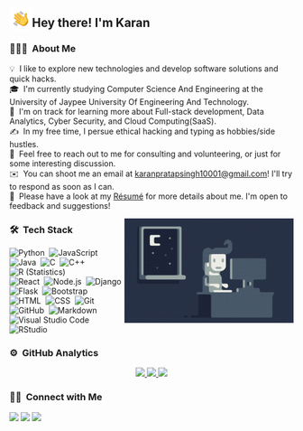 <img alt="Night Coding" src="./assets/Hand%20Wave.gif" width='40' align="left"/><h2>Hey there! I'm Karan</h2>

<!-- ## 👋 &nbsp;Hey there! I'm Karan -->

### 👨🏻‍💻 &nbsp;About Me

💡 &nbsp;I like to explore new technologies and develop software solutions and quick hacks.\
🎓 &nbsp;I'm currently studying Computer Science And Engineering at the University of Jaypee University Of Engineering And Technology.\
🌱 &nbsp;I'm on track for learning more about Full-stack development, Data Analytics, Cyber Security, and Cloud Computing(SaaS).\
✍️ &nbsp;In my free time, I persue ethical hacking and typing as hobbies/side hustles.\
💬 &nbsp;Feel free to reach out to me for consulting and volunteering, or just for some interesting discussion.\
✉️ &nbsp;You can shoot me an email at karanpratapsingh10001@gmail.com! I'll try to respond as soon as I can.\
📄 &nbsp;Please have a look at my [Résumé](https://drive.google.com/file/d/1lFzopwoWtiqaTOoWsz4VRy0cQrIZwj26/view?usp=sharing) for more details about me. I'm open to feedback and suggestions!

<img alt="Night Coding" src="https://github.com/karan-10001/karan-10001/blob/main/assets/Night-Coding.gif" align="right"/>

### 🛠 &nbsp;Tech Stack

![Python](https://img.shields.io/badge/-Python-05122A?style=flat&logo=python)&nbsp;
![JavaScript](https://img.shields.io/badge/-JavaScript-05122A?style=flat&logo=javascript)&nbsp;
![Java](https://img.shields.io/badge/-Java-05122A?style=flat&logo=Java&logoColor=FFA518)&nbsp;
![C](https://img.shields.io/badge/-C-05122A?style=flat&logo=C&logoColor=A8B9CC)&nbsp;
![C++](https://img.shields.io/badge/-C++-05122A?style=flat&logo=C%2B%2B&logoColor=00599C)&nbsp;
![R (Statistics)](https://img.shields.io/badge/-R-05122A?style=flat&logo=R&logoColor=276DC3)\
![React](https://img.shields.io/badge/-React-05122A?style=flat&logo=react)&nbsp;
![Node.js](https://img.shields.io/badge/-Node.js-05122A?style=flat&logo=node.js)&nbsp;
![Django](https://img.shields.io/badge/-Django-05122A?style=flat&logo=django&logoColor=092E20)&nbsp;
![Flask](https://img.shields.io/badge/-Flask-05122A?style=flat&logo=flask)&nbsp;
![Bootstrap](https://img.shields.io/badge/-Bootstrap-05122A?style=flat&logo=bootstrap&logoColor=563D7C)\
![HTML](https://img.shields.io/badge/-HTML-05122A?style=flat&logo=HTML5)&nbsp;
![CSS](https://img.shields.io/badge/-CSS-05122A?style=flat&logo=CSS3&logoColor=1572B6)&nbsp;
![Git](https://img.shields.io/badge/-Git-05122A?style=flat&logo=git)&nbsp;
![GitHub](https://img.shields.io/badge/-GitHub-05122A?style=flat&logo=github)&nbsp;
![Markdown](https://img.shields.io/badge/-Markdown-05122A?style=flat&logo=markdown)\
![Visual Studio Code](https://img.shields.io/badge/-Visual%20Studio%20Code-05122A?style=flat&logo=visual-studio-code&logoColor=007ACC)&nbsp;
![RStudio](https://img.shields.io/badge/-RStudio-05122A?style=flat&logo=rstudio)&nbsp;

### ⚙️ &nbsp;GitHub Analytics

<p align="center">
<a href="https://github.com/karan-10001">
  <img height="180em" src="https://github-readme-stats-eight-theta.vercel.app/api?username=karan-10001&show_icons=true&theme=algolia&include_all_commits=true&count_private=true"/>
  <img height="180em" src="https://github-readme-stats-eight-theta.vercel.app/api/top-langs/?username=karan-10001&layout=compact&langs_count=8&theme=algolia"/>
  <img src="https://github-readme-streak-stats.herokuapp.com/?user=karan-10001&theme=algolia&hide_border=true">
</a>
</p>

### 🤝🏻 &nbsp;Connect with Me

<p align="center">

<a href="https://linkedin.com/in/karan1000001"><img src="https://img.shields.io/badge/-Karan%20Pratap%20Singh-0077B5?style=flat&logo=Linkedin&logoColor=white"/></a>
<a href="mailto:karanpratapsingh10001@gmail.com"><img src="https://img.shields.io/badge/-karanpratapsingh10001@gmail.com-D14836?style=flat&logo=Gmail&logoColor=white"/></a>
<a href="https://www.instagram.com/___kommando.karan_"><img src="https://img.shields.io/badge/-@__kommando.karan_-E4405F?style=flat&logo=Instagram&logoColor=white"/></a>


</p>
